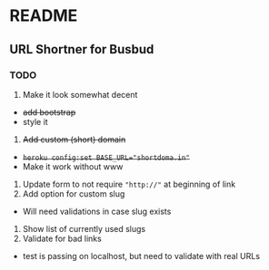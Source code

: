 # README

## URL Shortner for Busbud

### TODO
1. Make it look somewhat decent
  - ~~add bootstrap~~
  - style it 
1. ~~Add custom (short) domain~~
  - ~~`heroku config:set BASE_URL="shortdoma.in"`~~
  - Make it work without www
1. Update form to not require `"http://"` at beginning of link
1. Add option for custom slug
  - Will need validations in case slug exists
1. Show list of currently used slugs
1. Validate for bad links 
  - test is passing on localhost, but need to validate with real URLs


